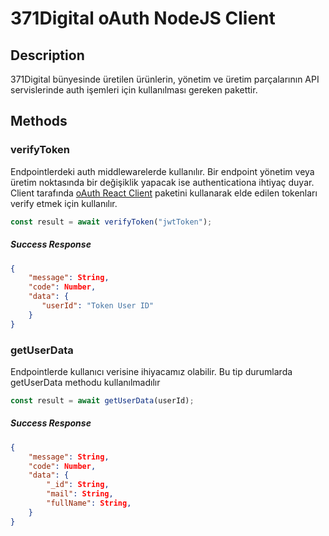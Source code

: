 # 371Digital oAuth NodeJS Client 

## Description
371Digital bünyesinde üretilen ürünlerin, yönetim ve üretim parçalarının API servislerinde auth işemleri için kullanılması gereken pakettir. 

## Methods

### verifyToken
Endpointlerdeki auth middlewarelerde kullanılır. Bir endpoint yönetim veya üretim noktasında bir değişiklik yapacak ise authenticationa ihtiyaç duyar. Client tarafında [oAuth React Client]() paketini kullanarak elde edilen tokenları verify etmek için kullanılır. 

```js
const result = await verifyToken("jwtToken");
```

#####  Success Response
```json
{
    "message": String,
    "code": Number,
    "data": {
       "userId": "Token User ID"
    }
}
```

### getUserData
Endpointlerde kullanıcı verisine ihiyacamız olabilir. Bu tip durumlarda getUserData methodu kullanılmadılır

```js
const result = await getUserData(userId);
```

#####  Success Response
```json
{
    "message": String,
    "code": Number,
    "data": {
        "_id": String,
        "mail": String,
        "fullName": String,
    }
}
```